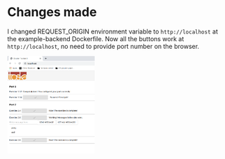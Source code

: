 # Changes made

I changed REQUEST_ORIGIN environment variable to `http://localhost` at the example-backend Dockerfile. Now all the buttons work at `http://localhost`, no need to provide port number on the browser.

<img src="https://github.com/StrappedGlint13/devops-with-docker/blob/main/images/2.10.png" width="200">


